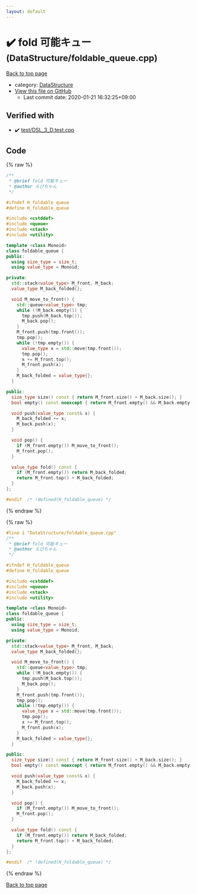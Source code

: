```yaml
---
layout: default
---
```


<!-- mathjax config similar to math.stackexchange -->
<script type="text/javascript" async
  src="https://cdnjs.cloudflare.com/ajax/libs/mathjax/2.7.5/MathJax.js?config=TeX-MML-AM_CHTML">
</script>
<script type="text/x-mathjax-config">
  MathJax.Hub.Config({
    TeX: { equationNumbers: { autoNumber: "AMS" }},
    tex2jax: {
      inlineMath: [ ['$','$'] ],
      processEscapes: true
    },
    "HTML-CSS": { matchFontHeight: false },
    displayAlign: "left",
    displayIndent: "2em"
  });
</script>

<script type="text/javascript" src="https://cdnjs.cloudflare.com/ajax/libs/jquery/3.4.1/jquery.min.js"></script>
<script src="https://cdn.jsdelivr.net/npm/jquery-balloon-js@1.1.2/jquery.balloon.min.js" integrity="sha256-ZEYs9VrgAeNuPvs15E39OsyOJaIkXEEt10fzxJ20+2I=" crossorigin="anonymous"></script>
<script type="text/javascript" src="../../assets/js/copy-button.js"></script>
<link rel="stylesheet" href="../../assets/css/copy-button.css" />


# :heavy_check_mark: fold 可能キュー <small>(DataStructure/foldable_queue.cpp)</small>

<a href="../../index.html">Back to top page</a>

* category: <a href="../../index.html#5e248f107086635fddcead5bf28943fc">DataStructure</a>
* <a href="{{ site.github.repository_url }}/blob/master/DataStructure/foldable_queue.cpp">View this file on GitHub</a>
    - Last commit date: 2020-01-21 16:32:25+09:00




## Verified with

* :heavy_check_mark: <a href="../../verify/test/DSL_3_D.test.cpp.html">test/DSL_3_D.test.cpp</a>


## Code

<a id="unbundled"></a>
{% raw %}
```cpp
/**
 * @brief fold 可能キュー
 * @author えびちゃん
 */

#ifndef H_foldable_queue
#define H_foldable_queue

#include <cstddef>
#include <queue>
#include <stack>
#include <utility>

template <class Monoid>
class foldable_queue {
public:
  using size_type = size_t;
  using value_type = Monoid;

private:
  std::stack<value_type> M_front, M_back;
  value_type M_back_folded{};

  void M_move_to_front() {
    std::queue<value_type> tmp;
    while (!M_back.empty()) {
      tmp.push(M_back.top());
      M_back.pop();
    }
    M_front.push(tmp.front());
    tmp.pop();
    while (!tmp.empty()) {
      value_type x = std::move(tmp.front());
      tmp.pop();
      x += M_front.top();
      M_front.push(x);
    }
    M_back_folded = value_type{};
  }

public:
  size_type size() const { return M_front.size() + M_back.size(); }
  bool empty() const noexcept { return M_front.empty() && M_back.empty(); }

  void push(value_type const& x) {
    M_back_folded += x;
    M_back.push(x);
  }

  void pop() {
    if (M_front.empty()) M_move_to_front();
    M_front.pop();
  }

  value_type fold() const {
    if (M_front.empty()) return M_back_folded;
    return M_front.top() + M_back_folded;
  }
};

#endif  /* !defined(H_foldable_queue) */

```
{% endraw %}

<a id="bundled"></a>
{% raw %}
```cpp
#line 1 "DataStructure/foldable_queue.cpp"
/**
 * @brief fold 可能キュー
 * @author えびちゃん
 */

#ifndef H_foldable_queue
#define H_foldable_queue

#include <cstddef>
#include <queue>
#include <stack>
#include <utility>

template <class Monoid>
class foldable_queue {
public:
  using size_type = size_t;
  using value_type = Monoid;

private:
  std::stack<value_type> M_front, M_back;
  value_type M_back_folded{};

  void M_move_to_front() {
    std::queue<value_type> tmp;
    while (!M_back.empty()) {
      tmp.push(M_back.top());
      M_back.pop();
    }
    M_front.push(tmp.front());
    tmp.pop();
    while (!tmp.empty()) {
      value_type x = std::move(tmp.front());
      tmp.pop();
      x += M_front.top();
      M_front.push(x);
    }
    M_back_folded = value_type{};
  }

public:
  size_type size() const { return M_front.size() + M_back.size(); }
  bool empty() const noexcept { return M_front.empty() && M_back.empty(); }

  void push(value_type const& x) {
    M_back_folded += x;
    M_back.push(x);
  }

  void pop() {
    if (M_front.empty()) M_move_to_front();
    M_front.pop();
  }

  value_type fold() const {
    if (M_front.empty()) return M_back_folded;
    return M_front.top() + M_back_folded;
  }
};

#endif  /* !defined(H_foldable_queue) */

```
{% endraw %}

<a href="../../index.html">Back to top page</a>

